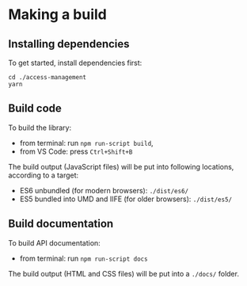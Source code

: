 # Making a build

## Installing dependencies

To get started, install dependencies first:

```
cd ./access-management
yarn
```
<a name="code"></a>
## Build code

To build the library:

* from terminal: run `npm run-script build`, 
* from VS Code: press `Ctrl+Shift+B`

The build output (JavaScript files) will be put into following locations, according to a target:
* ES6 unbundled (for modern browsers): `./dist/es6/`
* ES5 bundled into UMD and IIFE (for older browsers): `./dist/es5/`


<a name="documentation"></a>
## Build documentation

To build API documentation:
* from terminal: run `npm run-script docs`

The build output (HTML and CSS files) will be put into a `./docs/` folder.
